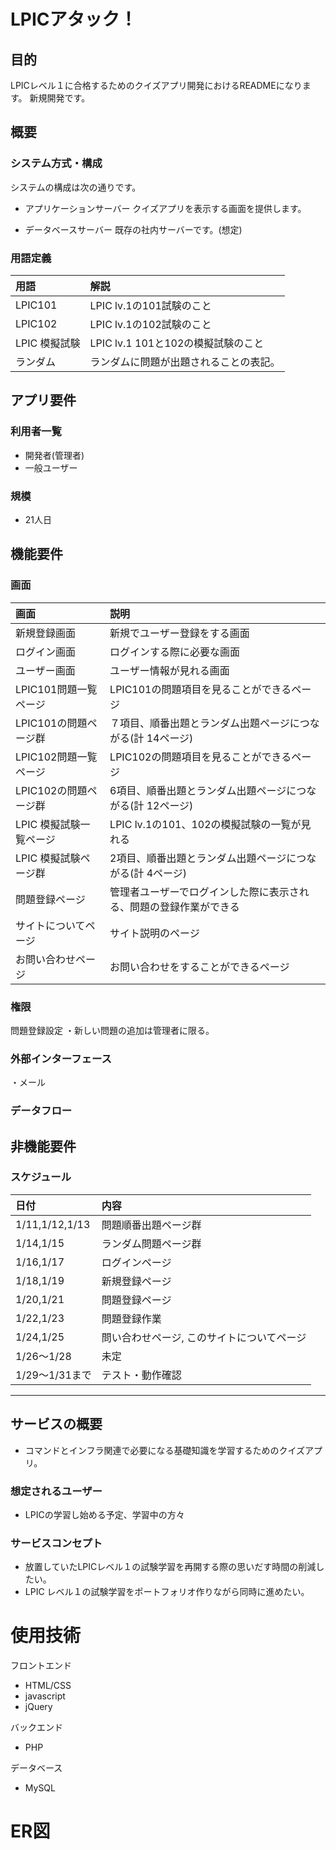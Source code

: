 # LPICアタック！
## 目的
LPICレベル１に合格するためのクイズアプリ開発におけるREADMEになります。
新規開発です。

## 概要
### システム方式・構成
システムの構成は次の通りです。

- アプリケーションサーバー
  クイズアプリを表示する画面を提供します。

- データベースサーバー
  既存の社内サーバーです。(想定)

### 用語定義
| 用語 | 解説 |
| :-- | :-- |
| LPIC101 | LPIC lv.1の101試験のこと | 
| LPIC102 | LPIC lv.1の102試験のこと |
| LPIC 模擬試験 | LPIC lv.1 101と102の模擬試験のこと |
| ランダム | ランダムに問題が出題されることの表記。|

## アプリ要件
### 利用者一覧
- 開発者(管理者)
- 一般ユーザー

### 規模
- 21人日

## 機能要件
### 画面
| 画面 | 説明 |
|:---  |:--- |
| 新規登録画面 | 新規でユーザー登録をする画面 |
| ログイン画面 | ログインする際に必要な画面 |
| ユーザー画面 | ユーザー情報が見れる画面 |
| LPIC101問題一覧ページ | LPIC101の問題項目を見ることができるページ |
| LPIC101の問題ページ群 |７項目、順番出題とランダム出題ページにつながる(計 14ページ) |
| LPIC102問題一覧ページ | LPIC102の問題項目を見ることができるページ |
| LPIC102の問題ページ群 | 6項目、順番出題とランダム出題ページにつながる(計 12ページ) |
| LPIC 模擬試験一覧ページ | LPIC lv.1の101、102の模擬試験の一覧が見れる |
| LPIC 模擬試験ページ群 | 2項目、順番出題とランダム出題ページにつながる(計 4ページ) |
| 問題登録ページ | 管理者ユーザーでログインした際に表示される、問題の登録作業ができる|
| サイトについてページ | サイト説明のページ |
| お問い合わせページ | お問い合わせをすることができるページ |

### 権限
問題登録設定
・新しい問題の追加は管理者に限る。

### 外部インターフェース
・メール

### データフロー

## 非機能要件
### スケジュール
| 日付 | 内容 |
| :--- |:--- |
| 1/11,1/12,1/13 | 問題順番出題ページ群 |
| 1/14,1/15 | ランダム問題ページ群 |
| 1/16,1/17 | ログインページ |
| 1/18,1/19 | 新規登録ページ |
| 1/20,1/21 | 問題登録ページ |
| 1/22,1/23 | 問題登録作業   |
| 1/24,1/25 | 問い合わせページ, このサイトについてページ |
| 1/26～1/28| 未定 |
| 1/29～1/31まで | テスト・動作確認 |
--------------------------------------------------------------------
## サービスの概要
- コマンドとインフラ関連で必要になる基礎知識を学習するためのクイズアプリ。

### 想定されるユーザー
- LPICの学習し始める予定、学習中の方々

### サービスコンセプト
- 放置していたLPICレベル１の試験学習を再開する際の思いだす時間の削減したい。
- LPIC レベル１の試験学習をポートフォリオ作りながら同時に進めたい。

# 使用技術
フロントエンド
- HTML/CSS
- javascript
- jQuery

バックエンド
- PHP

データベース
- MySQL

# ER図

